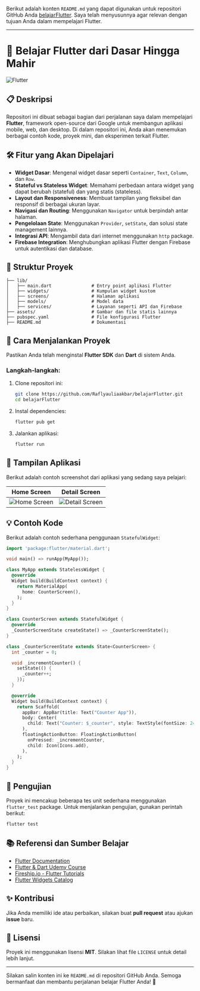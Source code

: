 Berikut adalah konten `README.md` yang dapat digunakan untuk repositori GitHub Anda [belajarFlutter](https://github.com/Raflyauliaakbar/belajarFlutter). Saya telah menyusunnya agar relevan dengan tujuan Anda dalam mempelajari Flutter.

---

# 🚀 Belajar Flutter dari Dasar Hingga Mahir

![Flutter](https://flutter.dev/assets/homepage/carousel/slide_1-bg-4e2fcef56c9e9e1f75269df643cbfaef8d5b8a9a46efc8d7bc5b4c3f0702a7e0.png)

## 📋 Deskripsi
Repositori ini dibuat sebagai bagian dari perjalanan saya dalam mempelajari **Flutter**, framework open-source dari Google untuk membangun aplikasi mobile, web, dan desktop. Di dalam repositori ini, Anda akan menemukan berbagai contoh kode, proyek mini, dan eksperimen terkait Flutter.

## 🛠️ Fitur yang Akan Dipelajari
- **Widget Dasar**: Mengenal widget dasar seperti `Container`, `Text`, `Column`, dan `Row`.
- **Stateful vs Stateless Widget**: Memahami perbedaan antara widget yang dapat berubah (stateful) dan yang statis (stateless).
- **Layout dan Responsiveness**: Membuat tampilan yang fleksibel dan responsif di berbagai ukuran layar.
- **Navigasi dan Routing**: Menggunakan `Navigator` untuk berpindah antar halaman.
- **Pengelolaan State**: Menggunakan `Provider`, `setState`, dan solusi state management lainnya.
- **Integrasi API**: Mengambil data dari internet menggunakan `http` package.
- **Firebase Integration**: Menghubungkan aplikasi Flutter dengan Firebase untuk autentikasi dan database.

## 📂 Struktur Proyek
```
├── lib/
│   ├── main.dart               # Entry point aplikasi Flutter
│   ├── widgets/                # Kumpulan widget kustom
│   ├── screens/                # Halaman aplikasi
│   ├── models/                 # Model data
│   ├── services/               # Layanan seperti API dan Firebase
├── assets/                     # Gambar dan file statis lainnya
├── pubspec.yaml                # File konfigurasi Flutter
├── README.md                   # Dokumentasi
```

## 🚀 Cara Menjalankan Proyek
Pastikan Anda telah menginstal **Flutter SDK** dan **Dart** di sistem Anda.

### Langkah-langkah:
1. Clone repositori ini:
   ```bash
   git clone https://github.com/Raflyauliaakbar/belajarFlutter.git
   cd belajarFlutter
   ```
2. Instal dependencies:
   ```bash
   flutter pub get
   ```
3. Jalankan aplikasi:
   ```bash
   flutter run
   ```

## 📱 Tampilan Aplikasi
Berikut adalah contoh screenshot dari aplikasi yang sedang saya pelajari:

| Home Screen                        | Detail Screen                      |
|------------------------------------|------------------------------------|
| ![Home Screen](assets/screenshots/home.png) | ![Detail Screen](assets/screenshots/detail.png) |

## 💡 Contoh Kode
Berikut adalah contoh sederhana penggunaan `StatefulWidget`:

```dart
import 'package:flutter/material.dart';

void main() => runApp(MyApp());

class MyApp extends StatelessWidget {
  @override
  Widget build(BuildContext context) {
    return MaterialApp(
      home: CounterScreen(),
    );
  }
}

class CounterScreen extends StatefulWidget {
  @override
  _CounterScreenState createState() => _CounterScreenState();
}

class _CounterScreenState extends State<CounterScreen> {
  int _counter = 0;

  void _incrementCounter() {
    setState(() {
      _counter++;
    });
  }

  @override
  Widget build(BuildContext context) {
    return Scaffold(
      appBar: AppBar(title: Text("Counter App")),
      body: Center(
        child: Text("Counter: $_counter", style: TextStyle(fontSize: 24)),
      ),
      floatingActionButton: FloatingActionButton(
        onPressed: _incrementCounter,
        child: Icon(Icons.add),
      ),
    );
  }
}
```

## 🧪 Pengujian
Proyek ini mencakup beberapa tes unit sederhana menggunakan `flutter_test` package. Untuk menjalankan pengujian, gunakan perintah berikut:

```bash
flutter test
```

## 📚 Referensi dan Sumber Belajar
- [Flutter Documentation](https://docs.flutter.dev)
- [Flutter & Dart Udemy Course](https://www.udemy.com/course/flutter-bootcamp-with-dart/)
- [Fireship.io - Flutter Tutorials](https://fireship.io/tags/flutter/)
- [Flutter Widgets Catalog](https://flutter.dev/docs/development/ui/widgets)

## ✨ Kontribusi
Jika Anda memiliki ide atau perbaikan, silakan buat **pull request** atau ajukan **issue** baru.

## 📄 Lisensi
Proyek ini menggunakan lisensi **MIT**. Silakan lihat file `LICENSE` untuk detail lebih lanjut.

---

Silakan salin konten ini ke `README.md` di repositori GitHub Anda. Semoga bermanfaat dan membantu perjalanan belajar Flutter Anda! 🚀